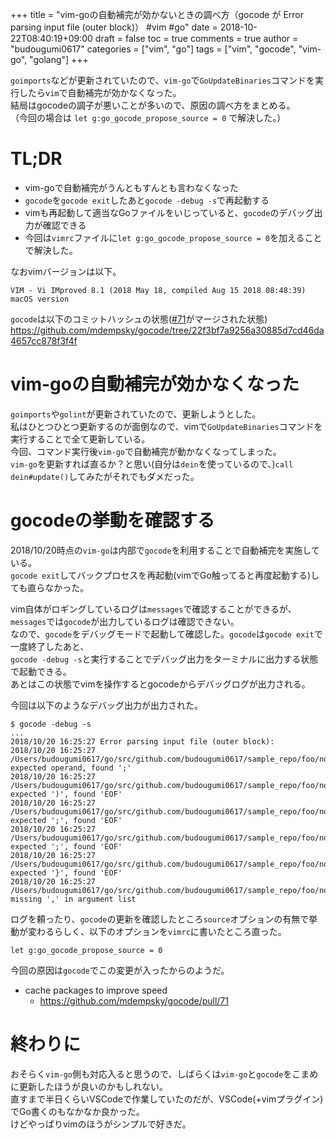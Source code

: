 +++
title = "vim-goの自動補完が効かないときの調べ方（gocode が Error parsing input file (outer block)） #vim #go"
date = 2018-10-22T08:40:19+09:00
draft = false
toc = true
comments = true
author = "budougumi0617"
categories = ["vim", "go"]
tags = ["vim", "gocode", "vim-go", "golang"]
+++

`goimports`などが更新されていたので、`vim-go`で`GoUpdateBinaries`コマンドを実行したら`vim`で自動補完が効かなくなった。  
結局はgocodeの調子が悪いことが多いので、原因の調べ方をまとめる。  
（今回の場合は `let g:go_gocode_propose_source = 0` で解決した。）

<!--more-->

# TL;DR
- vim-goで自動補完がうんともすんとも言わなくなった
- `gocode`を`gocode exit`したあと`gocode -debug -s`で再起動する
- vimも再起動して適当なGoファイルをいじっていると、`gocode`のデバッグ出力が確認できる
- 今回は`vimrc`ファイルに`let g:go_gocode_propose_source = 0`を加えることで解決した。

なおvimバージョンは以下。
```
VIM - Vi IMproved 8.1 (2018 May 18, compiled Aug 15 2018 08:48:39)
macOS version
```

`gocode`は以下のコミットハッシュの状態([#71](https://github.com/mdempsky/gocode/pull/71)がマージされた状態)
https://github.com/mdempsky/gocode/tree/22f3bf7a9256a30885d7cd46da4657cc878f3f4f

# vim-goの自動補完が効かなくなった
`goimports`や`golint`が更新されていたので、更新しようとした。  
私はひとつひとつ更新するのが面倒なので、vimで`GoUpdateBinaries`コマンドを実行することで全て更新している。  
今回、コマンド実行後`vim-go`で自動補完が動かなくなってしまった。  
`vim-go`を更新すれば直るか？と思い(自分は`dein`を使っているので、)`call dein#update()`してみたがそれでもダメだった。

# gocodeの挙動を確認する
2018/10/20時点の`vim-go`は内部で`gocode`を利用することで自動補完を実施している。  
`gocode exit`してバックプロセスを再起動(vimでGo触ってると再度起動する)しても直らなかった。

vim自体がロギングしているログは`messages`で確認することができるが、`messages`では`gocode`が出力しているログは確認できない。  
なので、`gocode`をデバッグモードで起動して確認した。`gocode`は`gocode exit`で一度終了したあと、  
`gocode -debug -s`と実行することでデバッグ出力をターミナルに出力する状態で起動できる。  
あとはこの状態でvimを操作するとgocodeからデバッグログが出力される。

今回は以下のようなデバッグ出力が出力された。

```
$ gocode -debug -s
...
2018/10/20 16:25:27 Error parsing input file (outer block):
2018/10/20 16:25:27  /Users/budougumi0617/go/src/github.com/budougumi0617/sample_repo/foo/no_complete.go:28:1: expected operand, found ';'
2018/10/20 16:25:27  /Users/budougumi0617/go/src/github.com/budougumi0617/sample_repo/foo/no_complete.go:36:3: expected ')', found 'EOF'
2018/10/20 16:25:27  /Users/budougumi0617/go/src/github.com/budougumi0617/sample_repo/foo/no_complete.go:36:3: expected ';', found 'EOF'
2018/10/20 16:25:27  /Users/budougumi0617/go/src/github.com/budougumi0617/sample_repo/foo/no_complete.go:36:3: expected ';', found 'EOF'
2018/10/20 16:25:27  /Users/budougumi0617/go/src/github.com/budougumi0617/sample_repo/foo/no_complete.go:36:3: expected '}', found 'EOF'
2018/10/20 16:25:27  /Users/budougumi0617/go/src/github.com/budougumi0617/sample_repo/foo/no_complete.go:36:3: missing ',' in argument list
```

ログを頼ったり、`gocode`の更新を確認したところ`source`オプションの有無で挙動が変わるらしく、以下のオプションを`vimrc`に書いたところ直った。

```vimrc
let g:go_gocode_propose_source = 0
```

今回の原因は`gocode`でこの変更が入ったからのようだ。

- cache packages to improve speed
  - https://github.com/mdempsky/gocode/pull/71


# 終わりに
おそらく`vim-go`側も対応入ると思うので、しばらくは`vim-go`と`gocode`をこまめに更新したほうが良いのかもしれない。  
直すまで半日くらいVSCodeで作業していたのだが、VSCode(+vimプラグイン)でGo書くのもなかなか良かった。  
けどやっぱりvimのほうがシンプルで好きだ。


